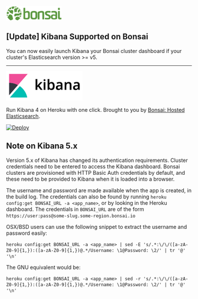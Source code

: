 ![Bonsai - Hosted Elasticsearch](bonsai-logo.png)

## [Update] Kibana Supported on Bonsai

You can now easily launch Kibana your Bonsai cluster dashboard if your cluster's Elasticsearch version >= v5.

---

![Kibana 4](kibana.png)

Run Kibana 4 on Heroku with one click. Brought to you by [Bonsai: Hosted Elasticsearch](https://bonsai.io/).

[![Deploy](https://www.herokucdn.com/deploy/button.png)](https://heroku.com/deploy?template=https://github.com/omc/heroku-kibana/tree/v5.4.3)

## Note on Kibana 5.x

Version 5.x of Kibana has changed its authentication requirements. Cluster credentials need to be entered to access the Kibana dashboard. Bonsai clusters are provisioned with HTTP Basic Auth credentials by default, and these need to be provided to Kibana when it is loaded into a browser.

The username and password are made available when the app is created, in the build log. The credentials can also be found by running `heroku config:get BONSAI_URL -a <app_name>`, or by looking in the Heroku dashboard. The credentials in `BONSAI_URL` are of the form `https://user:pass@some-slug.some-region.bonsai.io`

OSX/BSD users can use the following snippet to extract the username and password easily:

```
heroku config:get BONSAI_URL -a <app_name> | sed -E 's/.*:\/\/([a-zA-Z0-9]{1,}):([a-zA-Z0-9]{1,})@.*/Username: \1@Password: \2/' | tr '@' '\n'
```

The GNU equivalent would be:

```
heroku config:get BONSAI_URL -a <app_name> | sed -r 's/.*:\/\/([a-zA-Z0-9]{1,}):([a-zA-Z0-9]{1,})@.*/Username: \1@Password: \2/' | tr '@' '\n'
```
